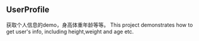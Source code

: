 ## UserProfile

获取个人信息的demo，身高体重年龄等等。
This project demonstrates how to get user's info, including height,weight and age etc.

